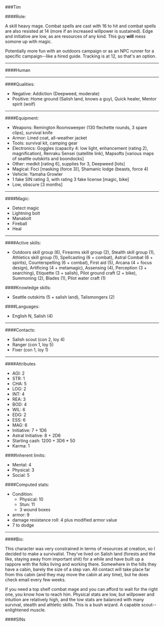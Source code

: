 ###Tim

####Role:

A skill heavy mage. Combat spells are cast with 16 to hit and combat spells are also resisted at 14 (more if an increased willpower is sustained). Edge and initiative are low, as are resources of any kind. This guy **will** mess somone up with magic. 

Potentially more fun with an outdoors campaign or as an NPC runner for a specific campaign--like a hired guide. Tracking is at 12, so that's an option.  

____
####Human
____
####Qualities:

- Negative: Addiction (Deepweed, moderate)
- Positive: Home ground (Salish land, knows a guy), Quick healer, Mentor spirit (wolf)

____
####Equipment:

- Weapons: Remington Roomsweeper (130 flechette rounds, 3 spare clips), survival knife
- Armor: Lined coat, all-weather jacket
- Tools: survival kit, camping gear
- Electronics: Goggles (capacity 4: low light, enhancement (rating 2), magnification), Renraku Sensei (satellite link), Mapsofts [various maps of seattle outskirts and boondocks]
- Other: medkit [rating 6], supplies for 3, Deepweed [lots]
- Magical: Foci [masking (force 3)], Shamanic lodge (beasts, force 4) 
- Vehicle: Yamaha Growler
- 1 fake SIN rating 3, with rating 3 fake license [magic, bike]
- Low, obscure [3 months]

____
####Magic:

- Detect magic
- Lightning bolt
- Manabolt
- Fireball
- Heal

____
####Active skills:

- Outdoors skill group (6), Firearms skill group (2), Stealth skill group (1), Athletics skill group (1), Spellcasting (6 + combat), Astral Combat (6 + spirits), Counterspelling (6 + combat), First aid (5), Arcana (4 + focus design), Artificing (4 + metamagic), Assensing (4), Perception (3 + searching), Etiquette (3 + salish), Pilot ground craft (2 + bike), Summoning (2), Blades (1), Pilot water craft (1)

####Knowledge skills:

- Seattle outskirts (5 + salish land), Talismongers (2)

####Languages:

- English N, Salish (4)

____
####Contacts:

- Salish scout (con 2, loy 4)
- Ranger (con 1, loy 5)
- Fixer (con 1, loy 1)

____
####Attributes

- AGI: 2
- STR: 1
- CHA: 5
- LOG: 2
- INT: 4
- REA: 3
- BOD: 4
- WIL: 6
- EDG: 2
- ESS: 6
- MAG: 6
- Initiative: 7 + 1D6
- Astral Initiative: 8 + 2D6
- Starting cash: 1200 + 3D6 * 50
- Karma: 1

####Inherent limits:

- Mental: 4
- Physical: 3
- Social: 5

####Computed stats:

- Condition:
	- Physical: 10
	- Stun: 11
	- 3 wound boxes
- armor: 9
- damage resistance roll: 4 plus modified armor value
- 7 to dodge

____
####Bio:

This character was very constrained in terms of resources at creation, so I decided to make a survivalist. They've lived on Salish land (forests and the like, staying away from important shit) for a while and have built up a rappore with the folks living and working there. Somewhere in the hills they have a cabin, barely the size of a step van. All contact will take place far from this cabin (and they may move the cabin at any time), but he does check email every few weeks.

If you need a top shelf combat mage and you can afford to wait for the right one, you know how to reach him. Physical stats are low, but willpower and intuition are relatively high, and the low stats are balanced with many survival, stealth and athletic skills. This is a bush wizard. A capable scout--enlightened muscle.

####SINs
